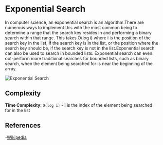 # Exponential Search

In computer science, an exponential search is an algorithm.There are numerous ways to implement this with the most common being to determine a range that the search key
resides in and performing a binary search within that range. This takes O(log i) where i is the position of the search key in the list, if the search key is in the list,
or the position where the search key should be, if the search key is not in the list.Exponential search can also be used to search in bounded lists. Exponential search 
can even out-perform more traditional searches for bounded lists, such as binary search, when the element being searched for is near the beginning of the array.

![Exponential Search](https://upload.wikimedia.org/wikipedia/commons/4/45/Exponential_search.svg)

## Complexity

**Time Complexity**: `O(log i)` -  i is the index of the element being searched for in the list

## References

-[Wikipedia](https://en.wikipedia.org/wiki/Exponential_search)

